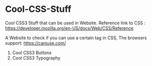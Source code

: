 # Cool-CSS-Stuff
Cool CSS3 Stuff that can be used in Website.
Reference link to CSS : https://developer.mozilla.org/en-US/docs/Web/CSS/Reference

A Website to check if you can use a certain tag in CSS, The browsers support: https://caniuse.com/

1. Cool CSS3 Buttons
2. Cool CSS3 Typography

